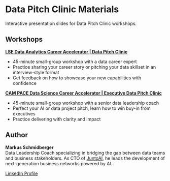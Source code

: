 # Data Pitch Clinic Materials

Interactive presentation slides for Data Pitch Clinic workshops.

## Workshops

**[LSE Data Analytics Career Accelerator | Data Pitch Clinic](LSE-DataPitchClinic_10_2025.html)**
- 45-minute small-group workshop with a data career expert
- Practice sharing your career story or pitching your data skillset in an interview-style format
- Get feedback on how to showcase your new capabilities with confidence

**[CAM PACE Data Science Career Accelerator | Executive Data Pitch Clinic](CAM-ExecutiveDataPitchClinic_10_2025.html)**
- 45-minute small-group workshop with a senior data leadership coach
- Perfect your AI or data project pitch, learn how to win buy-in from executives
- Practice delivering with clarity and impact

## Author

**Markus Schmidberger**  
Data Leadership Coach specializing in bridging the gap between data teams and business stakeholders. As CTO of [JuntoAI](https://juntoai.org), he leads the development of next-generation business networks powered by AI.

[LinkedIn Profile](https://www.linkedin.com/in/schmidberger/)